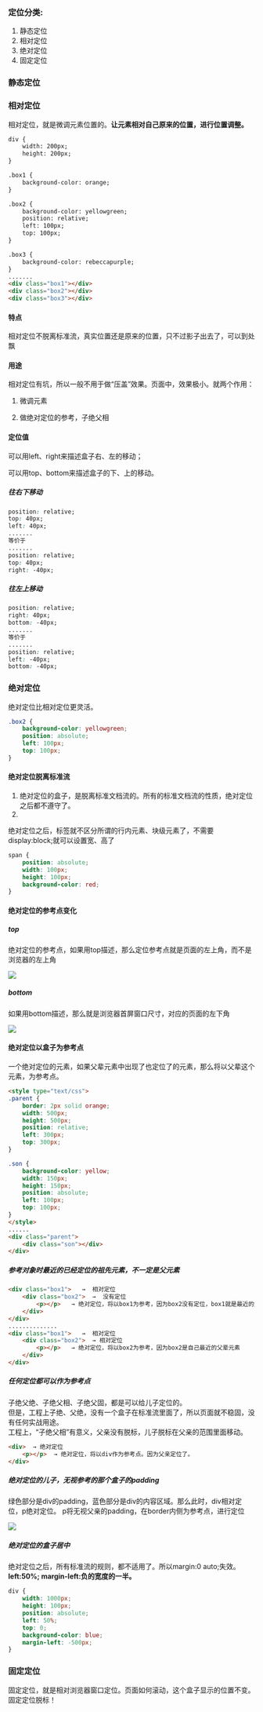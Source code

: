 ### 定位分类:
1. 静态定位
2. 相对定位
3. 绝对定位
4. 固定定位

### 静态定位

### 相对定位
相对定位，就是微调元素位置的。**让元素相对自己原来的位置，进行位置调整。**  

```html
div {
    width: 200px;
    height: 200px;
}

.box1 {
    background-color: orange;
}

.box2 {
    background-color: yellowgreen;
    position: relative;
    left: 100px;
    top: 100px;
}

.box3 {
    background-color: rebeccapurple;
}
.......
<div class="box1"></div>
<div class="box2"></div>
<div class="box3"></div>
```

#### 特点
相对定位不脱离标准流，真实位置还是原来的位置，只不过影子出去了，可以到处飘

#### 用途
相对定位有坑，所以一般不用于做“压盖”效果。页面中，效果极小。就两个作用：  

1. 微调元素
2. 做绝对定位的参考，子绝父相

#### 定位值
可以用left、right来描述盒子右、左的移动；  
可以用top、bottom来描述盒子的下、上的移动。

##### 往右下移动
```css
position: relative;
top: 40px;
left: 40px;
....... 
等价于
.......
position: relative;
top: 40px;
right: -40px;
```

##### 往左上移动
```css
position: relative;
right: 40px;
bottom: -40px;
....... 
等价于
.......
position: relative;
left: -40px;
bottom: -40px;
```

### 绝对定位
绝对定位比相对定位更灵活。  

```css
.box2 {
    background-color: yellowgreen;
    position: absolute;
    left: 100px;
    top: 100px;
}
```

#### 绝对定位脱离标准流
1. 绝对定位的盒子，是脱离标准文档流的。所有的标准文档流的性质，绝对定位之后都不遵守了。  
2. 绝对定位之后，标签就不区分所谓的行内元素、块级元素了，不需要display:block;就可以设置宽、高了

```css
span {
    position: absolute;
    width: 100px;
    height: 100px;
    background-color: red;
}
```

#### 绝对定位的参考点变化
##### top
绝对定位的参考点，如果用top描述，那么定位参考点就是页面的左上角，而不是浏览器的左上角

![](/assets/绝对定位top参考位置.png)


##### bottom
如果用bottom描述，那么就是浏览器首屏窗口尺寸，对应的页面的左下角  

![](/assets/绝对定位bottom参考位置.png)


#### 绝对定位以盒子为参考点
一个绝对定位的元素，如果父辈元素中出现了也定位了的元素，那么将以父辈这个元素，为参考点。

```html
<style type="text/css">
.parent {
    border: 2px solid orange;
    width: 500px;
    height: 500px;
    position: relative;
    left: 300px;
    top: 300px;
}

.son {
    background-color: yellow;
    width: 150px;
    height: 150px;
    position: absolute;
    left: 100px;
    top: 100px;
}
</style>
......
<div class="parent">
    <div class="son"></div>
</div>
```

##### 参考对象时最近的已经定位的祖先元素，不一定是父元素
```html
<div class="box1">   →  相对定位
    <div class="box2">  →  没有定位
        <p></p>   → 绝对定位，将以box1为参考，因为box2没有定位，box1就是最近的父辈元素
    </div>
</div>
..............
<div class="box1">   →  相对定位
    <div class="box2">  → 相对定位
        <p></p>   → 绝对定位，将以box2为参考，因为box2是自己最近的父辈元素
    </div>
</div>
```

##### 任何定位都可以作为参考点
子绝父绝、子绝父相、子绝父固，都是可以给儿子定位的。  
但是，工程上子绝、父绝，没有一个盒子在标准流里面了，所以页面就不稳固，没有任何实战用途。  
工程上，“子绝父相”有意义，父亲没有脱标，儿子脱标在父亲的范围里面移动。

```html
<div>  → 绝对定位
    <p></p>  → 绝对定位，将以div作为参考点。因为父亲定位了。
</div>
```

##### 绝对定位的儿子，无视参考的那个盒子的padding
绿色部分是div的padding，蓝色部分是div的内容区域。那么此时，div相对定位，p绝对定位。p将无视父亲的padding，在border内侧为参考点，进行定位  

![](/assets/绝对定位的儿子，无视参考的那个盒子的padding.png)

##### 绝对定位的盒子居中
绝对定位之后，所有标准流的规则，都不适用了。所以margin:0 auto;失效。  
**left:50%; margin-left:负的宽度的一半。**

```css
div {
    width: 1000px;
    height: 100px;
    position: absolute;
    left: 50%;
    top: 0;
    background-color: blue;
    margin-left: -500px;
}
```

### 固定定位
固定定位，就是相对浏览器窗口定位。页面如何滚动，这个盒子显示的位置不变。固定定位脱标！